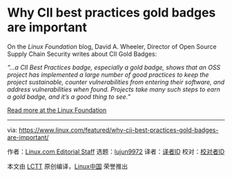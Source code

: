 [#]: collector: (lujun9972)
[#]: translator: ( )
[#]: reviewer: ( )
[#]: publisher: ( )
[#]: url: ( )
[#]: subject: (Why CII best practices gold badges are important)
[#]: via: (https://www.linux.com/featured/why-cii-best-practices-gold-badges-are-important/)
[#]: author: (Linux.com Editorial Staff https://www.linux.com/author/linuxdotcom/)

Why CII best practices gold badges are important
======

On the _Linux Foundation_ blog, David A. Wheeler, Director of Open Source Supply Chain Security writes about CII Gold Badges:

_“…a CII Best Practices badge, especially a gold badge, shows that an OSS project has implemented a large number of good practices to keep the project sustainable, counter vulnerabilities from entering their software, and address vulnerabilities when found. Projects take many such steps to earn a gold badge, and it’s a good thing to see.”_

[Read more at the Linux Foundation][1]

--------------------------------------------------------------------------------

via: https://www.linux.com/featured/why-cii-best-practices-gold-badges-are-important/

作者：[Linux.com Editorial Staff][a]
选题：[lujun9972][b]
译者：[译者ID](https://github.com/译者ID)
校对：[校对者ID](https://github.com/校对者ID)

本文由 [LCTT](https://github.com/LCTT/TranslateProject) 原创编译，[Linux中国](https://linux.cn/) 荣誉推出

[a]: https://www.linux.com/author/linuxdotcom/
[b]: https://github.com/lujun9972
[1]: https://www.linuxfoundation.org/blog/2020/06/why-cii-best-practices-gold-badges-are-important/
